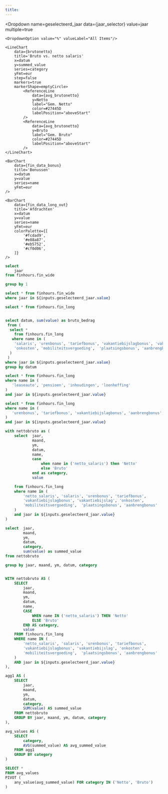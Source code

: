 ```yaml
---
title:  
---
```


<Dropdown
    name=geselecteerd_jaar
    data={jaar_selector}
    value=jaar
    multiple=true
>
    <DropdownOption value="%" valueLabel="All Items"/>
</Dropdown>

    <LineChart
        data={brutonetto}
        title='Bruto vs. netto salaris'
        x=datum
        y=summed_value
        series=category
        yFmt=eur
        step=false
        markers=true
        markerShape=emptyCircle>
            <ReferenceLine 
                data={avg_brutonetto} 
                y=Netto 
                label="Gem. Netto" 
                color=#27445D 
                labelPosition="aboveStart"
            />
            <ReferenceLine 
                data={avg_brutonetto} 
                y=Bruto 
                label="Gem. Bruto" 
                color=#27445D 
                labelPosition="aboveStart"
            />
    </LineChart>


<Grid cols=2>

    <BarChart
        data={fin_data_bonus}
        title='Bonussen'
        x=datum
        y=value
        series=name
        yFmt=eur
    />

    <BarChart
        data={fin_data_long_out}
        title='Afdrachten'
        x=datum
        y=value
        series=name
        yFmt=eur
        colorPalette={[
            '#fcdad9',
            '#e88a87',
            '#eb5752',
            '#cf0d06',
        ]}
    />

</Grid>

```sql jaar_selector
select 
    jaar
from finhours.fin_wide

group by 1
```

```sql fin_data_wide
select * from finhours.fin_wide
where jaar in ${inputs.geselecteerd_jaar.value}
```

```sql fin_data_long
select * from finhours.fin_long

```

```sql fin_data_bruto

select datum, sum(value) as bruto_bedrag 
 from (
  select * 
    from finhours.fin_long
   where name in (
    'salaris', 'urenbonus', 'tariefbonus', 'vakantiebijslagbonus', 'vakantiebijslag',
    'onkosten', 'mobiliteitsvergoeding',  'plaatsingsbonus', 'aanbrengbonus'
  )
 )
where jaar in ${inputs.geselecteerd_jaar.value}
group by datum

```

```sql fin_data_long_out
select * from finhours.fin_long
where name in (
   'leaseauto', 'pensioen', 'inhoudingen', 'loonheffing'
)
and jaar in ${inputs.geselecteerd_jaar.value}
```

```sql fin_data_bonus
select * from finhours.fin_long
where name in (
   'urenbonus', 'tariefbonus', 'vakantiebijslagbonus', 'aanbrengbonus', 'plaatsingsbonus'
)
and jaar in ${inputs.geselecteerd_jaar.value}
```

```sql brutonetto
with nettobruto as (
    select  jaar,
            maand,
            ym,
            datum,
            name, 
            case
                when name in ('netto_salaris') then 'Netto'
                else 'Bruto' 
            end as category,
            value

    from finhours.fin_long
  	where name in (
        'netto_salaris', 'salaris', 'urenbonus', 'tariefbonus', 
        'vakantiebijslagbonus', 'vakantiebijslag', 'onkosten', 
        'mobiliteitsvergoeding',  'plaatsingsbonus', 'aanbrengbonus'
    )
    and jaar in ${inputs.geselecteerd_jaar.value}
)

select  jaar,
        maand, 
        ym,
        datum,
        category,
        sum(value) as summed_value
from nettobruto

group by jaar, maand, ym, datum, category

```

```sql avg_brutonetto

WITH nettobruto AS (
    SELECT  
        jaar,
        maand,
        ym,
        datum,
        name, 
        CASE
            WHEN name IN ('netto_salaris') THEN 'Netto'
            ELSE 'Bruto' 
        END AS category,
        value
    FROM finhours.fin_long
    WHERE name IN (
        'netto_salaris', 'salaris', 'urenbonus', 'tariefbonus', 
        'vakantiebijslagbonus', 'vakantiebijslag', 'onkosten', 
        'mobiliteitsvergoeding',  'plaatsingsbonus', 'aanbrengbonus'
    )
    AND jaar in ${inputs.geselecteerd_jaar.value}
),

agg1 AS (
    SELECT  
        jaar,
        maand, 
        ym,
        datum,
        category,
        SUM(value) AS summed_value
    FROM nettobruto
    GROUP BY jaar, maand, ym, datum, category
),

avg_values AS (
    SELECT 
        category, 
        AVG(summed_value) AS avg_summed_value 
    FROM agg1 
    GROUP BY category
)

SELECT * 
FROM avg_values
PIVOT (
    any_value(avg_summed_value) FOR category IN ('Netto', 'Bruto')
)
```